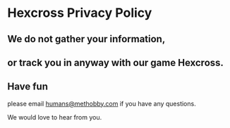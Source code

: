 # Hexcross Privacy Policy

## We do not gather your information,

or track you in anyway with our game Hexcross.
---
## Have fun

please email humans@methobby.com if you have any questions.

We would love to hear from you.
